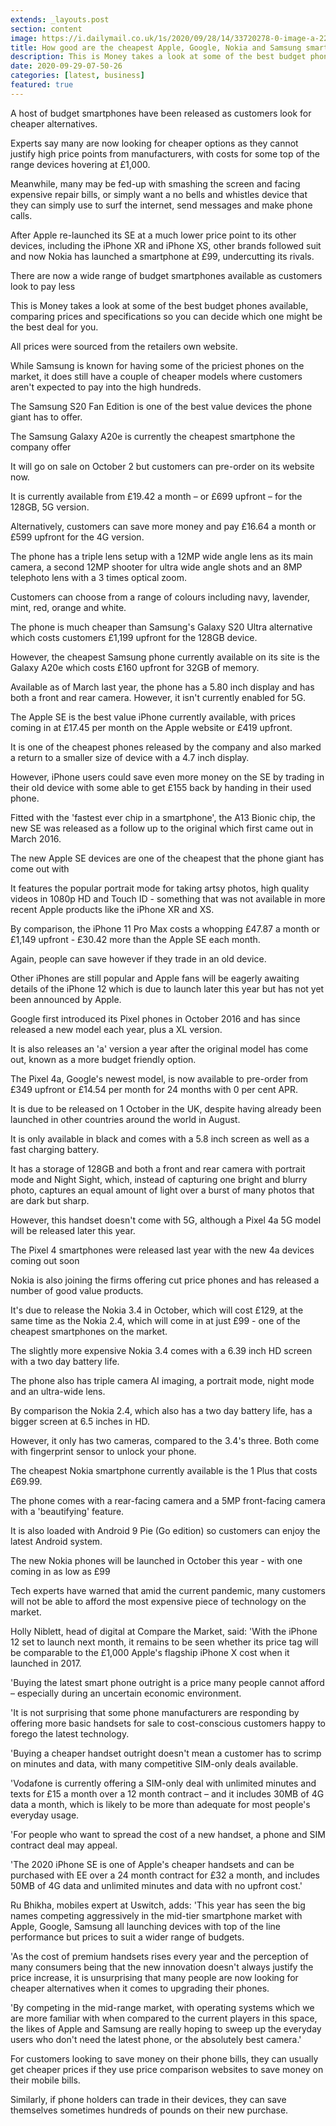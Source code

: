 ```yaml
---
extends: _layouts.post
section: content
image: https://i.dailymail.co.uk/1s/2020/09/28/14/33720278-0-image-a-22_1601300378764.jpg 
title: How good are the cheapest Apple, Google, Nokia and Samsung smartphones? 
description: This is Money takes a look at some of the best budget phones available, comparing prices and specifications so you can decide which one might be the best deal for you. 
date: 2020-09-29-07-50-26 
categories: [latest, business] 
featured: true 
--- 
```

A host of budget smartphones have been released as customers look for cheaper alternatives. 

Experts say many are now looking for cheaper options as they cannot justify high price points from manufacturers, with costs for some top of the range devices hovering at £1,000.

Meanwhile, many may be fed-up with smashing the screen and facing expensive repair bills, or simply want a no bells and whistles device that they can simply use to surf the internet, send messages and make phone calls. 

After Apple re-launched its SE at a much lower price point to its other devices, including the iPhone XR and iPhone XS, other brands followed suit and now Nokia has launched a smartphone at £99, undercutting its rivals. 

There are now a wide range of budget smartphones available as customers look to pay less

This is Money takes a look at some of the best budget phones available, comparing prices and specifications so you can decide which one might be the best deal for you.

All prices were sourced from the retailers own website.  

While Samsung is known for having some of the priciest phones on the market, it does still have a couple of cheaper models where customers aren't expected to pay into the high hundreds.  

The Samsung S20 Fan Edition is one of the best value devices the phone giant has to offer.

The Samsung Galaxy A20e is currently the cheapest smartphone the company offer 

It will go on sale on October 2 but customers can pre-order on its website now.  

It is currently available from £19.42 a month – or £699 upfront – for the 128GB, 5G version.

Alternatively, customers can save more money and pay £16.64 a month or £599 upfront for the 4G version.

The phone has a triple lens setup with a 12MP wide angle lens as its main camera, a second 12MP shooter for ultra wide angle shots and an 8MP telephoto lens with a 3 times optical zoom. 

Customers can choose from a range of colours including navy, lavender, mint, red, orange and white.  

The phone is much cheaper than Samsung's Galaxy S20 Ultra alternative which costs customers £1,199 upfront for the 128GB device. 

However, the cheapest Samsung phone currently available on its site is the Galaxy A20e which costs £160 upfront for 32GB of memory. 

Available as of March last year, the phone has a 5.80 inch display and has both a front and rear camera. However, it isn't currently enabled for 5G. 

The Apple SE is the best value iPhone currently available, with prices coming in at £17.45 per month on the Apple website or £419 upfront.

It is one of the cheapest phones released by the company and also marked a return to a smaller size of device with a 4.7 inch display.  

However, iPhone users could save even more money on the SE by trading in their old device with some able to get £155 back by handing in their used phone.

Fitted with the 'fastest ever chip in a smartphone', the A13 Bionic chip, the new SE was released as a follow up to the original which first came out in March 2016.

The new Apple SE devices are one of the cheapest that the phone giant has come out with 

It features the popular portrait mode for taking artsy photos, high quality videos in 1080p HD and Touch ID - something that was not available in more recent Apple products like the iPhone XR and XS. 

By comparison, the iPhone 11 Pro Max costs a whopping £47.87 a month or £1,149 upfront - £30.42 more than the Apple SE each month. 

Again, people can save however if they trade in an old device. 

Other iPhones are still popular and Apple fans will be eagerly awaiting details of the iPhone 12 which is due to launch later this year but has not yet been announced by Apple.

Google first introduced its Pixel phones in October 2016 and has since released a new model each year, plus a XL version. 

It is also releases an 'a' version a year after the original model has come out, known as a more budget friendly option.  

The Pixel 4a, Google's newest model, is now available to pre-order from £349 upfront or £14.54 per month for 24 months with 0 per cent APR.

It is due to be released on 1 October in the UK, despite having already been launched in other countries around the world in August.

It is only available in black and comes with a 5.8 inch screen as well as a fast charging battery. 

It has a storage of 128GB and both a front and rear camera with portrait mode and Night Sight, which, instead of capturing one bright and blurry photo, captures an equal amount of light over a burst of many photos that are dark but sharp.

However, this handset doesn't come with 5G, although a Pixel 4a 5G model will be released later this year.

The Pixel 4 smartphones were released last year with the new 4a devices coming out soon  

Nokia is also joining the firms offering cut price phones and has released a number of good value products. 

It's due to release the Nokia 3.4 in October, which will cost £129, at the same time as the Nokia 2.4, which will come in at just £99 - one of the cheapest smartphones on the market. 

The slightly more expensive Nokia 3.4 comes with a 6.39 inch HD screen with a two day battery life.

The phone also has triple camera AI imaging, a portrait mode, night mode and an ultra-wide lens.

By comparison the Nokia 2.4, which also has a two day battery life, has a bigger screen at 6.5 inches in HD.

However, it only has two cameras, compared to the 3.4's three. Both come with fingerprint sensor to unlock your phone. 

The cheapest Nokia smartphone currently available is the 1 Plus that costs £69.99. 

The phone comes with a rear-facing camera and a 5MP front-facing camera with a 'beautifying' feature. 

It is also loaded with Android 9 Pie (Go edition) so customers can enjoy the latest Android system. 

The new Nokia phones will be launched in October this year - with one coming in as low as £99

Tech experts have warned that amid the current pandemic, many customers will not be able to afford the most expensive piece of technology on the market.  

Holly Niblett, head of digital at Compare the Market, said: 'With the iPhone 12 set to launch next month, it remains to be seen whether its price tag will be comparable to the £1,000 Apple's flagship iPhone X cost when it launched in 2017. 

'Buying the latest smart phone outright is a price many people cannot afford – especially during an uncertain economic environment. 

'It is not surprising that some phone manufacturers are responding by offering more basic handsets for sale to cost-conscious customers happy to forego the latest technology.

'Buying a cheaper handset outright doesn't mean a customer has to scrimp on minutes and data, with many competitive SIM-only deals available. 

'Vodafone is currently offering a SIM-only deal with unlimited minutes and texts for £15 a month over a 12 month contract – and it includes 30MB of 4G data a month, which is likely to be more than adequate for most people's everyday usage.

'For people who want to spread the cost of a new handset, a phone and SIM contract deal may appeal. 

'The 2020 iPhone SE is one of Apple's cheaper handsets and can be purchased with EE over a 24 month contract for £32 a month, and includes 50MB of 4G data and unlimited minutes and data with no upfront cost.'

Ru Bhikha, mobiles expert at Uswitch, adds: 'This year has seen the big names competing aggressively in the mid-tier smartphone market with Apple, Google, Samsung all launching devices with top of the line performance but prices to suit a wider range of budgets.

'As the cost of premium handsets rises every year and the perception of many consumers being that the new innovation doesn't always justify the price increase, it is unsurprising that many people are now looking for cheaper alternatives when it comes to upgrading their phones.

'By competing in the mid-range market, with operating systems which we are more familiar with when compared to the current players in this space, the likes of Apple and Samsung are really hoping to sweep up the everyday users who don't need the latest phone, or the absolutely best camera.'

For customers looking to save money on their phone bills, they can usually get cheaper prices if they use price comparison websites to save money on their mobile bills.

Similarly, if phone holders can trade in their devices, they can save themselves sometimes hundreds of pounds on their new purchase.

